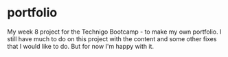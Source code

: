 # portfolio

My week 8 project for the Technigo Bootcamp - to make my own portfolio. 
I still have much to do on this project with the content and some other fixes that I would like to do. But for now I'm happy with it. 
